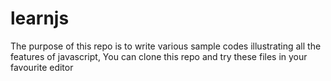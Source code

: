 # learnjs
The purpose of this repo is to write various sample codes illustrating all the features of javascript,
You can clone this repo and try these files in your favourite editor
